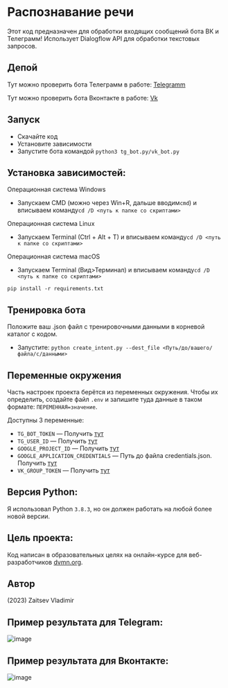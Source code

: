 # Распознавание речи

Этот код предназначен для обработки входящих сообщений бота ВК и Телеграмм!
Использует Dialogflow API для обработки текстовых запросов.

## Депой

Тут можно проверить бота Телеграмм в работе: [Telegramm](https://telegram.me/Speech_recognition_py_bot)

Тут можно проверить бота Вконтакте в работе: [Vk](https://vk.com/public221222014)

## Запуск

- Скачайте код
- Установите зависимости
- Запустите бота командой `python3 tg_bot.py/vk_bot.py`

## Установка зависимостей:

Операционная система Windows
 - Запускаем CMD (можно через Win+R, дальше вводим`cmd`) и вписываем команду`cd /D <путь к папке со скриптами>`

Операционная система Linux
 - Запускаем Terminal (Ctrl + Alt + T) и вписываем команду`cd /D <путь к папке со скриптами>`

Операционная система macOS
 - Запускаем Terminal (Вид>Терминал) и вписываем команду`cd /D <путь к папке со скриптами>`

```pip install -r requirements.txt```

## Тренировка бота
    
Положите ваш .json файл с тренировочными данными в корневой каталог с кодом.
 - Запустите: ```python create_intent.py --dest_file <Путь/до/вашего/файла/с/данными>```


## Переменные окружения

Часть настроек проекта берётся из переменных окружения. Чтобы их определить, создайте файл `.env` и запишите туда данные в таком формате: `ПЕРЕМЕННАЯ=значение`.

Доступны 3 переменные:
- `TG_BOT_TOKEN` — Получить [тут](https://telegram.me/BotFather)
- `TG_USER_ID` — Получить [тут](https://telegram.me/my_id_bot)
- `GOOGLE_PROJECT_ID` — Получить [тут](https://support.google.com/a/answer/10070793?hl=ru)
- `GOOGLE_APPLICATION_CREDENTIALS` — Путь до файла credentials.json. Получить [тут](https://cloud.google.com/docs/authentication/api-keys)
- `VK_GROUP_TOKEN` — Получить [тут](https://dvmn.org/filer/canonical/1556554255/101/)

## Версия Python: 
Я использовал Python `3.8.3`, но он должен работать на любой более новой версии.

## Цель проекта:
Код написан в образовательных целях на онлайн-курсе для веб-разработчиков [dvmn.org](https://dvmn.org/).

## Автор
(2023) Zaitsev Vladimir

## Пример результата для Telegram:
![image](https://dvmn.org/filer/canonical/1569214094/323/)

## Пример результата для Вконтакте:
![image](https://dvmn.org/filer/canonical/1569214089/322/)
